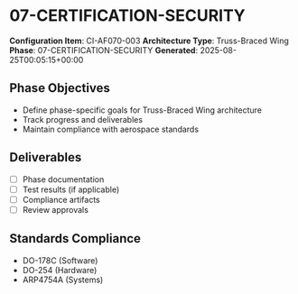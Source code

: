 # 07-CERTIFICATION-SECURITY

**Configuration Item**: CI-AF070-003
**Architecture Type**: Truss-Braced Wing
**Phase**: 07-CERTIFICATION-SECURITY
**Generated**: 2025-08-25T00:05:15+00:00

## Phase Objectives
- Define phase-specific goals for Truss-Braced Wing architecture
- Track progress and deliverables
- Maintain compliance with aerospace standards

## Deliverables
- [ ] Phase documentation
- [ ] Test results (if applicable)
- [ ] Compliance artifacts
- [ ] Review approvals

## Standards Compliance
- DO-178C (Software)
- DO-254 (Hardware)
- ARP4754A (Systems)
